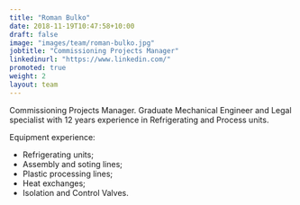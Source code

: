 ```yaml
---
title: "Roman Bulko"
date: 2018-11-19T10:47:58+10:00
draft: false
image: "images/team/roman-bulko.jpg"
jobtitle: "Commissioning Projects Manager"
linkedinurl: "https://www.linkedin.com/"
promoted: true
weight: 2
layout: team
---
```


Commissioning Projects Manager. Graduate Mechanical Engineer and Legal specialist with 12 years experience in Refrigerating and Process units.

Equipment experience:
- Refrigerating units;
- Assembly and soting lines;
- Plastic processing lines;
- Heat exchanges;
- Isolation and Control Valves.